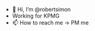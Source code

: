 - 👋 Hi, I’m @robertsimon
- Working for KPMG
- 📫 How to reach me -> PM me

<!---
robertsimon/robertsimon is a ✨ special ✨ repository because its `README.md` (this file) appears on your GitHub profile.
You can click the Preview link to take a look at your changes.
--->

